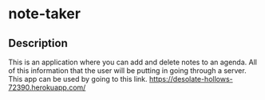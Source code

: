 # note-taker

## Description
This is an application where you can add and delete notes to an agenda. All of this information that the user will be putting in going through a server. This app can be used by going to this link. https://desolate-hollows-72390.herokuapp.com/